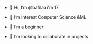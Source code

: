 - 👋 Hi, I’m @bafilaa i'm 17

- 👀 I’m interest Computer Science &ML
- 🌱 I’m a beginner
- 💞️ I’m looking to collaborate in projects 
  


<!---
bafilaa/bafilaa is a ✨ special ✨ repository because its `README.md` (this file) appears on your GitHub profile.
You can click the Preview link to take a look at your changes.
--->
